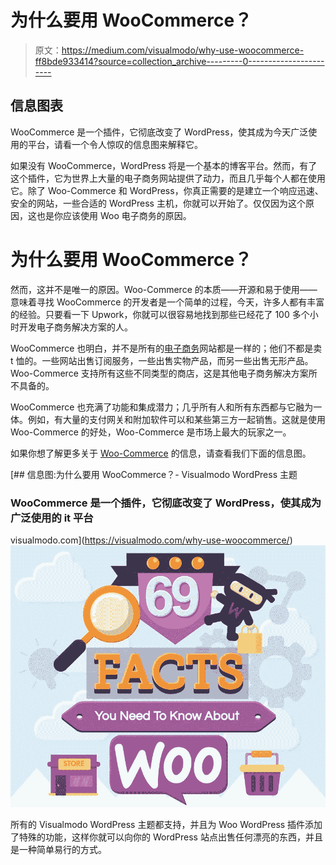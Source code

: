 # 为什么要用 WooCommerce？

> 原文：<https://medium.com/visualmodo/why-use-woocommerce-ff8bde933414?source=collection_archive---------0----------------------->

## 信息图表

WooCommerce 是一个插件，它彻底改变了 WordPress，使其成为今天广泛使用的平台，请看一个令人惊叹的信息图来解释它。

如果没有 WooCommerce，WordPress 将是一个基本的博客平台。然而，有了这个插件，它为世界上大量的电子商务网站提供了动力，而且几乎每个人都在使用它。除了 Woo-Commerce 和 WordPress，你真正需要的是建立一个响应迅速、安全的网站，一些合适的 WordPress 主机，你就可以开始了。仅仅因为这个原因，这也是你应该使用 Woo 电子商务的原因。

# 为什么要用 WooCommerce？

然而，这并不是唯一的原因。Woo-Commerce 的本质——开源和易于使用——意味着寻找 WooCommerce 的开发者是一个简单的过程，今天，许多人都有丰富的经验。只要看一下 Upwork，你就可以很容易地找到那些已经花了 100 多个小时开发电子商务解决方案的人。

WooCommerce 也明白，并不是所有的[电子商务](https://visualmodo.com/)网站都是一样的；他们不都是卖 t 恤的。一些网站出售订阅服务，一些出售实物产品，而另一些出售无形产品。Woo-Commerce 支持所有这些不同类型的商店，这是其他电子商务解决方案所不具备的。

WooCommerce 也充满了功能和集成潜力；几乎所有人和所有东西都与它融为一体。例如，有大量的支付网关和附加软件可以和某些第三方一起销售。这就是使用 Woo-Commerce 的好处，Woo-Commerce 是市场上最大的玩家之一。

如果你想了解更多关于 [Woo-Commerce](https://visualmodo.com/) 的信息，请查看我们下面的信息图。

[](https://visualmodo.com/why-use-woocommerce/) [## 信息图:为什么要用 WooCommerce？- Visualmodo WordPress 主题

### WooCommerce 是一个插件，它彻底改变了 WordPress，使其成为广泛使用的 it 平台

visualmodo.com](https://visualmodo.com/why-use-woocommerce/) ![](img/ebaea8c45cab513474369ecbe3e89042.png)

所有的 Visualmodo WordPress 主题都支持，并且为 Woo WordPress 插件添加了特殊的功能，这样你就可以向你的 WordPress 站点出售任何漂亮的东西，并且是一种简单易行的方式。